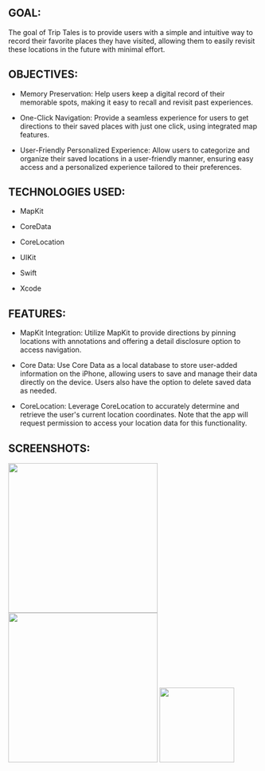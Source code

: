 GOAL:
---
The goal of Trip Tales is to provide users with a simple and intuitive way to record their favorite places they have visited, allowing them to easily revisit these locations in the future with minimal effort.

OBJECTIVES:
---
* Memory Preservation: Help users keep a digital record of their memorable spots, making it easy to recall and revisit past experiences.

* One-Click Navigation: Provide a seamless experience for users to get directions to their saved places with just one click, using integrated map features.

* User-Friendly Personalized Experience: Allow users to categorize and organize their saved locations in a user-friendly manner, ensuring easy access and a personalized experience tailored to their preferences.

TECHNOLOGIES USED:
---
* MapKit

* CoreData

* CoreLocation

* UIKit

* Swift

* Xcode

FEATURES:
---
* MapKit Integration: Utilize MapKit to provide directions by pinning locations with annotations and offering a detail disclosure option to access navigation.

* Core Data: Use Core Data as a local database to store user-added information on the iPhone, allowing users to save and manage their data directly on the device. Users also have the option to delete saved data as needed.

* CoreLocation: Leverage CoreLocation to accurately determine and retrieve the user's current location coordinates. Note that the app will request permission to access your location data for this functionality.


SCREENSHOTS:
---

<img src="https://github.com/user-attachments/assets/672d2f68-7f29-41ec-91eb-07db3268a737" width="300" />


<img src="https://github.com/user-attachments/assets/4dadd6de-8a40-4d38-9ff7-4325bf4b2906" width="300" />


<img src="https://github.com/user-attachments/assets/6cc4f664-4648-4f26-991d-314f8d6c142c" width="150" />


